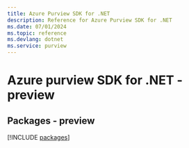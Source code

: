 ```yaml
---
title: Azure Purview SDK for .NET
description: Reference for Azure Purview SDK for .NET
ms.date: 07/01/2024
ms.topic: reference
ms.devlang: dotnet
ms.service: purview
---
```

# Azure purview SDK for .NET - preview
## Packages - preview
[!INCLUDE [packages](purview-index.md)]
